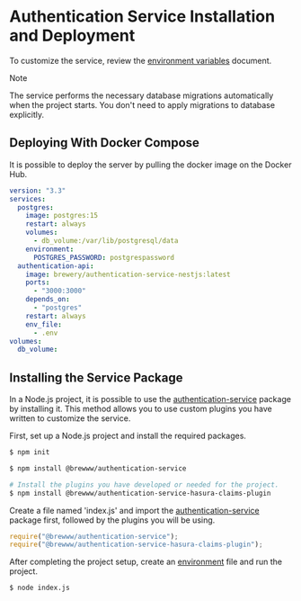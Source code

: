 # Authentication Service Installation and Deployment

To customize the service, review the [environment variables](https://github.com/BrewInteractive/authentication-service-nestjs/blob/main/docs/environment_variables.md) document.

> [!NOTE]  
> The service performs the necessary database migrations automatically when the project starts. You don't need to apply migrations to database explicitly.

## Deploying With Docker Compose

It is possible to deploy the server by pulling the docker image on the Docker Hub.

```yml
version: "3.3"
services:
  postgres:
    image: postgres:15
    restart: always
    volumes:
      - db_volume:/var/lib/postgresql/data
    environment:
      POSTGRES_PASSWORD: postgrespassword
  authentication-api:
    image: brewery/authentication-service-nestjs:latest
    ports:
      - "3000:3000"
    depends_on:
      - "postgres"
    restart: always
    env_file:
      - .env
volumes:
  db_volume:
```

## Installing the Service Package

In a Node.js project, it is possible to use the [authentication-service](https://www.npmjs.com/package/@brewww/authentication-service) package by installing it. This method allows you to use custom plugins you have written to customize the service.

First, set up a Node.js project and install the required packages.

```bash
$ npm init

$ npm install @brewww/authentication-service

# Install the plugins you have developed or needed for the project.
$ npm install @brewww/authentication-service-hasura-claims-plugin
```

Create a file named 'index.js' and import the [authentication-service](https://www.npmjs.com/package/@brewww/authentication-service) package first, followed by the plugins you will be using.

```js
require("@brewww/authentication-service");
require("@brewww/authentication-service-hasura-claims-plugin");
```

After completing the project setup, create an [environment](https://github.com/BrewInteractive/authentication-service-nestjs/blob/main/docs/environment_variables.md) file and run the project.

```bash
$ node index.js
```
